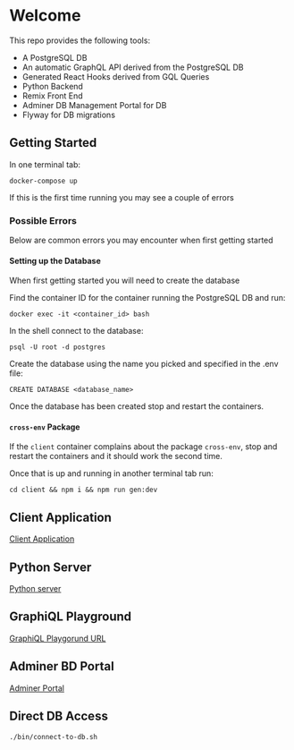 # Welcome

This repo provides the following tools:

- A PostgreSQL DB
- An automatic GraphQL API derived from the PostgreSQL DB
- Generated React Hooks derived from GQL Queries
- Python Backend
- Remix Front End
- Adminer DB Management Portal for DB
- Flyway for DB migrations

## Getting Started

In one terminal tab:

`docker-compose up`

If this is the first time running you may see a couple of errors

### Possible Errors

Below are common errors you may encounter when first getting started

#### Setting up the Database
When first getting started you will need to create the database

Find the container ID for the container running the PostgreSQL DB and run:

`docker exec -it <container_id> bash`

In the shell connect to the database:

`psql -U root -d postgres`

Create the database using the name you picked and specified in the .env file:

`CREATE DATABASE <database_name>`

Once the database has been created stop and restart the containers.

#### `cross-env` Package

If the `client` container complains about the package `cross-env`, stop and
restart the containers and it should work the second time.

Once that is up and running in another terminal tab run:

`cd client && npm i && npm run gen:dev`

## Client Application
[Client Application](http://localhost:3000)

## Python Server
[Python server](http://localhost:80)

## GraphiQL Playground
[GraphiQL Playgorund URL](http://localhost:5678)

## Adminer BD Portal
[Adminer Portal](http://localhost:8080/)

## Direct DB Access
`./bin/connect-to-db.sh`

